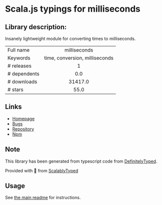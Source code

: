 
# Scala.js typings for milliseconds


## Library description:
Insanely lightweight module for converting times to milliseconds.

|                    |                 |
| ------------------ | :-------------: |
| Full name          | milliseconds |
| Keywords           | time, conversion, milliseconds |
| # releases         | 1 |
| # dependents       | 0.0 |
| # downloads        | 31417.0 |
| # stars            | 55.0 |

## Links
- [Homepage](https://github.com/henrikjoreteg/milliseconds)
- [Bugs](https://github.com/henrikjoreteg/milliseconds/issues)
- [Repository](https://github.com/henrikjoreteg/milliseconds)
- [Npm](https://www.npmjs.com/package/milliseconds)
    


## Note
This library has been generated from typescript code from [DefinitelyTyped](https://definitelytyped.org).

Provided with :purple_heart: from [ScalablyTyped](https://github.com/oyvindberg/ScalablyTyped)

## Usage
See [the main readme](../../readme.md) for instructions.


